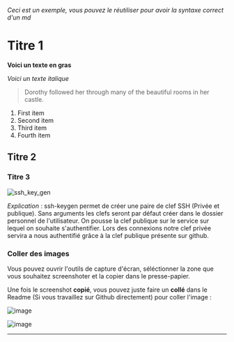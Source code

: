 _Ceci est un exemple, vous pouvez le réutiliser pour avoir la syntaxe correct d'un md_

# Titre 1 

**Voici un texte en gras**

*Voici un texte italique*

> Dorothy followed her through many of the beautiful rooms in her castle.

1. First item
2. Second item
3. Third item
4. Fourth item 

## Titre 2 

### Titre 3

![ssh_key_gen](https://i.imgur.com/LpA9gjE.png)

_Explication_ : ssh-keygen permet de créer une paire de clef SSH (Privée et publique). Sans arguments les clefs seront par défaut créer dans le dossier personnel de l'utilisateur.
On pousse la clef publique sur le service sur lequel on souhaite s'authentifier. Lors des connexions notre clef privée servira a nous authentifié grâce à la clef publique présente sur github. 


### Coller des images

Vous pouvez ouvrir l'outils de capture d'écran, séléctionner la zone que vous souhaitez screenshoter et la copier dans le presse-papier.

Une fois le screenshot **copié**, vous pouvez juste faire un **collé** dans le Readme (Si vous travaillez sur Github directement) pour coller l'image : 

![image](https://user-images.githubusercontent.com/51991304/148035706-33af12e1-9997-49ec-84ce-de9806431681.png)


![image](https://user-images.githubusercontent.com/51991304/148035444-6f371345-bb5b-4951-ba4f-1e4d7274e0fd.png)



------------------------------------------------------------------------------------------------------------------------------------------------------------
